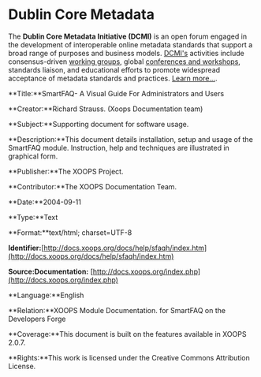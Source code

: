 # Dublin Core Metadata

The **Dublin Core Metadata Initiative \(DCMI\)** is an open forum engaged in the development of interoperable online metadata standards that support a broad range of purposes and business models. [DCMI's](http://dublincore.org/) activities include consensus-driven [working groups](http://dublincore.org/groups/), global [conferences and workshops](http://dublincore.org/workshops/), standards liaison, and educational efforts to promote widespread acceptance of metadata standards and practices. [Learn more...](http://dublincore.org/about/).

**Title:**SmartFAQ- A Visual Guide For Administrators and Users

**Creator:**Richard Strauss. \(Xoops Documentation team\)

**Subject:**Supporting document for software usage.

**Description:**This document details installation, setup and usage of the SmartFAQ module. Instruction, help and techniques are illustrated in graphical form.

**Publisher:**The XOOPS Project.

**Contributor:**The XOOPS Documentation Team.

**Date:**2004-09-11

**Type:**Text

**Format:**text/html; charset=UTF-8

**Identifier:**[http://docs.xoops.org/docs/help/sfaqh/index.htm](http://docs.xoops.org/docs/help/sfaqh/index.htm)

**Source:Documentation:** [http://docs.xoops.org/index.php](http://docs.xoops.org/index.php)

**Language:**English

**Relation:**XOOPS Module Documentation. for SmartFAQ on the Developers Forge

**Coverage:**This document is built on the features available in XOOPS 2.0.7.

**Rights:**This work is licensed under the Creative Commons Attribution License.

